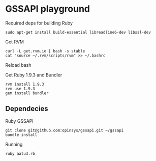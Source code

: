 # GSSAPI playground

Required deps for building Ruby

    sudo apt-get install build-essential libreadline6-dev libssl-dev

Get RVM
    
    curl -L get.rvm.io | bash -s stable
    cat "source ~/.rvm/scripts/rvm" >> ~/.bashrc

Reload bash

Get Ruby 1.9.3 and Bundler

    rvm install 1.9.3
    rvm use 1.9.3
    gem install bundler

## Dependecies

Ruby GSSAPI

    git clone git@github.com:opinsys/gssapi.git ~/gssapi
    bundle install

Running

    ruby aatu3.rb

